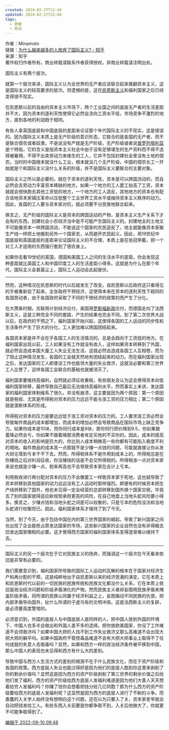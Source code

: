 ```yaml
---
created: 2024-02-27T12:44
updated: 2024-02-27T22:04
tags:
  - 转载
  - 政治
---
```

作者：Minamoto  
链接：[为什么越来越多的人放弃了国际主义? - 知乎](https://www.zhihu.com/question/546130661/answer/2667486079)  
来源：知乎  
著作权归作者所有。商业转载请联系作者获得授权，非商业转载请注明出处。  
  

国际主义有两个层次。

就第一个层次来讲，国际主义认为全世界的无产者应该联合起来推翻资本主义，这是国际主义的较高要求的层次。但遗憾的是，这在[凯恩斯主义](https://www.zhihu.com/search?q=%E5%87%AF%E6%81%A9%E6%96%AF%E4%B8%BB%E4%B9%89&search_source=Entity&hybrid_search_source=Entity&hybrid_search_extra=%7B%22sourceType%22%3A%22answer%22%2C%22sourceId%22%3A2667486079%7D)和福利国家之后已经变得很不现实。

在凯恩斯以前的自由的资本主义市场下，两个工业国之间的底层无产者的生活差距并不大，因为资本的逐利天性使得它必然会流向工资水平低，市场竞争不激烈的地方，直到各地的利润趋于相同。

有些人拿英国底层和中国底层的差距来论证那个年代国际主义的不现实，这是错误的。因为国际主义本质上是无产阶级的意识形态，它联合的是各国的无产者，而不是联合佃农或者奴隶。不是说没有产就是无产阶级，无产阶级或者说[普罗列塔利亚](https://www.zhihu.com/search?q=%E6%99%AE%E7%BD%97%E5%88%97%E5%A1%94%E5%88%A9%E4%BA%9A&search_source=Entity&hybrid_search_source=Entity&hybrid_search_extra=%7B%22sourceType%22%3A%22answer%22%2C%22sourceId%22%3A2667486079%7D)是个特指，它的含义是指资本主义社会中由于没有足够谋生的生产资料而不得不选择被雇佣，不得不出卖劳动力来维生的工人，它并不包括封建社会里没有土地的佃农。当时的中国根本就没什么工业，根本就没几个无产阶级，中国的佃农长工一开始就是个和国际主义没什么关系的阶级，并不是国际主义要联合的主要对象。

国际主义之所以是必要的，就在于资本的逐利天性，资本是可以跨国流动的，而且必然会去劳动力丰富资本稀缺的地方。如果一个地方的工人罢工抬高了工资，资本就就会很快跑去其他工资低的地方，一个地方的工人造反，其他地方的资本也有配合该地资本家镇压革命以压低整个工业世界工资水平或维持资本主义秩序的动力。因此，各国的工人要与资本家对抗，就必须要不分民族地联合起来。

换言之，无产阶级的国际主义是资本的跨国运动的产物，是资本主义生产关系下才会有的东西，封建社会小农经济当中是不可能产生国际主义的。封建地主的土地又不可能像资本一样跨国流动，不能说这个国家的农民造反了，地主就能像资本家搬生产线一样把土地搬到另外一个国家去，从而避开农民起义。因此，用19世纪中国底层和英国底层的差距来论证国际主义的不合理，本质上是在张冠李戴，把一个对工人才适用的东西强行套到了佃农身上。

如果你去看19世纪的英国，德国和美国工人之间的生活水平的差距，你会发现这种差距就比英国工人和中国印度工人的生活差距小得多。这就是为什么在那个年代，国际主义会甚嚣尘上，国际工人运动会此起彼伏。

---

然而，这种情况在凯恩斯的时代以后就发生了改变。自凯恩斯以后政府这只看得见的手被重新拾了起来，主张政府干预经济，这使得本来在资本的逐利天性下趋同的各国劳动者，由于各国政府采取了不同的干预经济的政策的而产生了分化。

在大萧条时期，苏联用计划经济应付，美国用[罗斯福新政](https://www.zhihu.com/search?q=%E7%BD%97%E6%96%AF%E7%A6%8F%E6%96%B0%E6%94%BF&search_source=Entity&hybrid_search_source=Entity&hybrid_search_extra=%7B%22sourceType%22%3A%22answer%22%2C%22sourceId%22%3A2667486079%7D)应付，而德国走向了法西斯主义，这是三种完全不同的套路，产生的结果也完全不同。到了第二次世界大战以后，在政府的干预之下，福利国家开始兴起，这使得各国的工人运动的同步性和生活条件产生了巨大的分化，工人更加难以跨国团结起来。

各国资本家是并不会在乎各国工人的生活情况的，总是会趋向于工资低的地方。在福利国家出现以前，工人如果没有工作就没有收入，这样如果资本转移到了外国，就必然会造成本国大量工人失业无法生活，这就必然会造成各国工人互相卷，而为了阻止这种情况发生，各国的工会就天然地有团结起来的动力。而在福利国家出现之后，发达国家的工人即便没工作也能领大量的失业救济，这就没必要和第三世界工人比卷了，这样各国工会联合的基础也就被消灭了。

福利国家要维持高福利，自然就必须征收重税，有些朋友会认为这会使得资本向低福利国家转移，最终导致自己最后无法维持高福利水平。然而事实上来讲，发达国家的福利国家体制维系了很久。并没有崩溃，这主要是因为两个原因：第一个原因就是税收、尤其是所得税对资本的压力远远不能与涨工资的压力相比；第二个原因就是垄断体系的形成。

所得税对资本的压力是要远远低于涨工资对资本的压力的。工人要求涨工资必然会导致每件商品的成本都增加，而成本的增加必然会导致商品在国际市场上缺乏竞争力。如果你成本是10块，而你同行成本是9块，那你同行把价降到9.5，你如果跟着降必然会亏，你如果不跟着降那消费者肯定买他的不买你的。因此，成本的提高对资本的收入的影响是巨大的，你比别人成本稍微高一些你都有可能陷入极度不利的境地。每件商品的成本高一点那就不是少赚一点钱的问题，可能就直接让你从发大财沦落到亏本干不下去。然而，所得税体系不是作用到成本上的，所得税总是在你赚钱之后对利润征收，你没赚钱的话是不会交所得税的。所得税涨一点对资本家来说也就是少赚一点，税率再高也不会导致资本家在会计上亏本。

利用税收进行再分配对资本的压力不会像罢工一样致资本家于死地，这也就导致了资本转移到其他国家的动力远远没有工人运动时那样强烈。即便有的时候资本把生产线转移到了国外，他也未见得一定会经营的总部转移到国外换个国家交税，毕竟去了别的国家就得适应新规矩承担更高的风险，在自己地盘上当地头蛇风险要小得多。换言之，少赚点钱和当地头蛇之间是可以权衡的，只是亏本的危险没法和当地头蛇进行权衡而已。因此，福利国家体系才维持了到了今天。

当然，到了今天，由于包括中国在内的第三世界国家的崛起，导致了新兴国家之间也出现了企业能抢占原发达国家的市场，这些新兴国家的企业自然也没有非得搬去旧发达国家缴税的必要。这才使得西方国家的福利国家体系变得逐渐难以维持下去。

---

国际主义的另一个层次在于它对民族主义的扬弃，而强调这一个层次在今天看来依旧是非常有必要的。

我们需要意识到，福利国家所导致的国际工人运动的瓦解的根本在于国家对经济生产和再分配的干预，这是纯粹地出于自凯恩斯以来的经济思潮的演变，它在本质上和凯恩斯时代以前的一切民族的民族传统和民族文化都没什么关系，它在本质上依旧是政治经济问题和阶级矛盾演化的产物。然而民族主义者却妄图用民族矛盾来掩盖阶级矛盾，将所谓的民族认同置于经济利益之上，妄图煽动不同民族的仇恨，把内部矛盾导向国外，扯什么所谓的子虚乌有的文明冲突。这是法西斯主义的复辟，是必须要高度警惕的。

必须意识到，外国的底层人与中国底层人是同样的人，把中国人放到外国的环境下，中国人也多半会做出和外国人差不多的选择。把你放欧美国家，你没了工作难道不会领救济吗？如果中国大把的人找不到工作失业救济又那么高难道不会出现大把大把的躺平吗。如果中国政府不管控毒品难道不会有大把大把事业上取得不了任何成就的失意人去吸毒吗？显然，如果和西方一样的政治经济条件被平移到中国，那么中国人的表现也未见得和西方有什么大的差别。

导致中国与西方人生活方式的差别的根源不在于什么民族文化，而在于资产阶级和各国的政策。西方底层人失业也能过得好是因为他们的底层人跑到你这里来剥削了你的剩余价值吗？显然这是因为西方的资产阶级剥削了第三世界的剩余价值之后给他们发了福利，西方的资产阶级给西方底层人发福利难道是因为他们大善人天天想着给穷人发福利吗？你赚了钱你会想着把钱分给几亿同胞？那为什么西方的资产阶级要给西方的底层人发福利呢？这显然是因为西方的底层人进行了不断的斗争。而愚蠢的入关学人始终没有想明白这个问题，还在以为只要入了关，资本家老爷就会自动把钱发给工人。有些东西入关前要是你都争取不到，入关后他做大了，你就更不可能争取得到了。

[编辑于 2022-09-10 09:48](//www.zhihu.com/question/546130661/answer/2667486079)